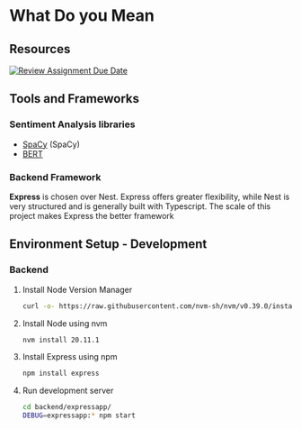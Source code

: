 # What Do you Mean

## Resources

[![Review Assignment Due Date](https://classroom.github.com/assets/deadline-readme-button-24ddc0f5d75046c5622901739e7c5dd533143b0c8e959d652212380cedb1ea36.svg)](https://classroom.github.com/a/3e23_jye)

## Tools and Frameworks

### Sentiment Analysis libraries

* [SpaCy](https://spacy.io/universe/project/spacy-textblob) (SpaCy)
* [BERT](https://huggingface.co/docs/transformers/model_doc/bert)

### Backend Framework

**Express** is chosen over Nest. Express offers greater flexibility, while Nest is very structured and is generally built with Typescript. The scale of this project makes Express the better framework

## Environment Setup - Development

### Backend

1. Install Node Version Manager

    ```bash
    curl -o- https://raw.githubusercontent.com/nvm-sh/nvm/v0.39.0/install.sh | bash
    ```

2. Install Node using nvm

    ```bash
    nvm install 20.11.1
    ```

3. Install Express using npm

    ```bash
    npm install express
    ```

4. Run development server

    ```bash
    cd backend/expressapp/
    DEBUG=expressapp:* npm start
    ```
